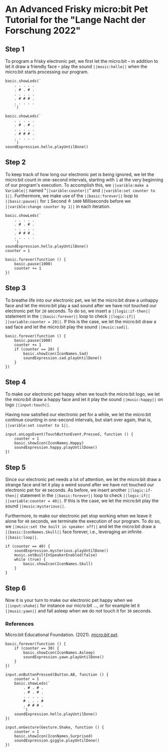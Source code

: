 # An Advanced Frisky micro:bit Pet Tutorial for the "Lange Nacht der Forschung 2022"

## Step 1
To program a frisky electronic pet, we first let the micro:bit – in addition to let it draw a friendly face – play the sound ``||music:hello||`` when the micro:bit starts processing our program.
```template
basic.showLeds(`
    . . . . .
    . # . # .
    . . . . .
    . # # # .
    . . . . .
    `)
```

```blocks
basic.showLeds(`
    . . . . .
    . # . # .
    . . . . .
    . # # # .
    . . . . .
    `)
soundExpression.hello.playUntilDone()
```

## Step 2
To keep track of how long our electronic pet is being ignored, we let the micro:bit count in one-second intervals, starting with `1` at the very beginning of our program's execution.
To accomplish this, we ``||varible:make a Variable||`` named "``||varible:counter||``" and ``||varible:set counter to 1||``. Furthermore, we make use of the ```||basic:forever||``` loop to ```||basic:pause||``` for `1` Second ≙ `1000` Milliseconds before we ``||varible:change counter by 1||`` in each iteration.

```blocks
basic.showLeds(`
    . . . . .
    . # . # .
    . . . . .
    . # # # .
    . . . . .
    `)
soundExpression.hello.playUntilDone()
counter = 1

basic.forever(function () {
    basic.pause(1000)
    counter += 1
})
```

## Step 3
To breathe life into our electronic pet, we let the micro:bit draw a unhappy face and let the micro:bit play a sad sound after we have not touched our electronic pet for `20` seconds.
To do so, we insert a ``||logic:if-then||`` statement  in the ``||basic:forever||`` loop to check ``||logic:if||`` ``||variable:counter = 20||``. If this is the case, we let the micro:bit draw a sad face and let the micro:bit play the sound ``||music:sad||``. 

```block
basic.forever(function () {
    basic.pause(1000)
    counter += 1
    if (counter == 20) {
        basic.showIcon(IconNames.Sad)
        soundExpression.sad.playUntilDone()
    }
})
```

## Step 4
To make our electronic pet happy when we touch the micro:bit logo, we let the micro:bit draw a happy face and let it play the sound ``||music:happy||`` on logo ``||input:touch||``.

Having now satisfied our electronic pet for a while, we let the micro:bit continue counting in one-second intervals, but start over again, that is, ``||varible:set counter to 1||``.

```block
input.onLogoEvent(TouchButtonEvent.Pressed, function () {
    counter = 1
    basic.showIcon(IconNames.Happy)
    soundExpression.happy.playUntilDone()
})
```

## Step 5
Since our electronic pet needs a lot of attention, we let the micro:bit draw a strange face and let it play a weird sound after we have not touched our electronic pet for `40` seconds.
As before, we insert another ``||logic:if-then||`` statement in the ``||basic:forever||`` loop to check ``||logic:if||`` ``||variable:counter = 40||``. If this is the case, we let the micro:bit play the sound ``||music:mysterious||``.

Furthermore, to make our electronic pet stop working when we leave it alone for `40` seconds, we terminate the execution of our program.
To do so, we ``||music:set the built in speaker off||`` and let the micro:bit draw a ``||basic:IconNames.Skull||`` face forever, i.e., leveraging an infinite ``||basic:loop||``.

```block
if (counter == 40) {
    soundExpression.mysterious.playUntilDone()
    music.setBuiltInSpeakerEnabled(false)
    while (true) {
        basic.showIcon(IconNames.Skull)
    }
}
```

## Step 6
Now it is your turn to make our electronic pet happy when we ``||input:shake||`` for instance our micro:bit …, or for example let it ``||music:yawn||`` and fall asleep when we do not touch it for `30` seconds.

### References
Micro:bit Educational Foundation. (2021). _[micro:bit pet](https://www.microbit.org/projects/make-it-code-it/microbit-pet/)_.

```ghost
basic.forever(function () {
    if (counter == 30) {
        basic.showIcon(IconNames.Asleep)
        soundExpression.yawn.playUntilDone()
    }
})

input.onButtonPressed(Button.AB, function () {
    counter = 1
    basic.showLeds(`
        . # . # .
        . # . # .
        . . . . .
        # . . . #
        . # # # .
        `)
    soundExpression.hello.playUntilDone()
})

input.onGesture(Gesture.Shake, function () {
    counter = 1
    basic.showIcon(IconNames.Surprised)
    soundExpression.giggle.playUntilDone()
})
```

<script src="https://makecode.com/gh-pages-embed.js"></script><script>makeCodeRender("{{ site.makecode.home_url }}", "{{ site.github.owner_name }}/{{ site.github.repository_name }}");</script>